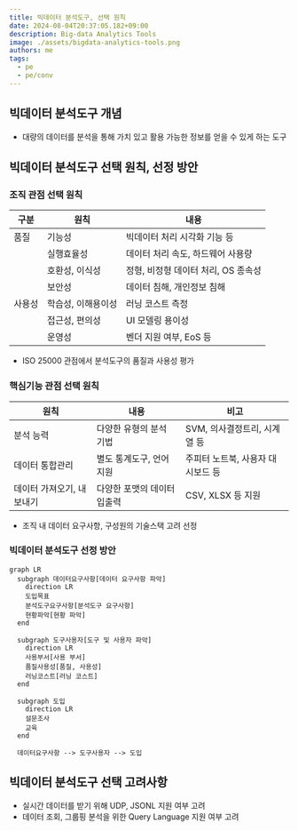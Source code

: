 ```yaml
---
title: 빅데이터 분석도구, 선택 원칙
date: 2024-08-04T20:37:05.182+09:00
description: Big-data Analytics Tools
image: ./assets/bigdata-analytics-tools.png
authors: me
tags:
  - pe
  - pe/conv
---
```


## 빅데이터 분석도구 개념

- 대량의 데이터를 분석을 통해 가치 있고 활용 가능한 정보를 얻을 수 있게 하는 도구

## 빅데이터 분석도구 선택 원칙, 선정 방안

### 조직 관점 선택 원칙

| 구분 | 원칙 | 내용 |
| --- | --- | --- |
| 품질 | 기능성 | 빅데이터 처리 시각화 기능 등 |
| | 실행효율성 | 데이터 처리 속도, 하드웨어 사용량 |
| | 호환성, 이식성 | 정형, 비정형 데이터 처리, OS 종속성 |
| | 보안성 | 데이터 침해, 개인정보 침해 |
| 사용성 | 학습성, 이해용이성 | 러닝 코스트 측정 |
| | 접근성, 편의성 | UI 모델링 용이성 |
| | 운영성 | 벤더 지원 여부, EoS 등 |

- ISO 25000 관점에서 분석도구의 품질과 사용성 평가

### 핵심기능 관점 선택 원칙

| 원칙 | 내용 | 비고 |
| --- | --- | --- |
| 분석 능력 | 다양한 유형의 분석 기법 | SVM, 의사결정트리, 시계열 등 |
| 데이터 통합관리 | 별도 통계도구, 언어 지원 | 주피터 노트북, 사용자 대시보드 등 |
| 데이터 가져오기, 내보내기 | 다양한 포맷의 데이터 입출력 | CSV, XLSX 등 지원 |

- 조직 내 데이터 요구사항, 구성원의 기술스택 고려 선정

### 빅데이터 분석도구 선정 방안

```mermaid
graph LR
  subgraph 데이터요구사항[데이터 요구사항 파악]
    direction LR
    도입목표
    분석도구요구사항[분석도구 요구사항]
    현황파악[현황 파악]
  end

  subgraph 도구사용자[도구 및 사용자 파악]
    direction LR
    사용부서[사용 부서]
    품질사용성[품질, 사용성]
    러닝코스트[러닝 코스트]
  end

  subgraph 도입
    direction LR
    설문조사
    교육
  end

  데이터요구사항 --> 도구사용자 --> 도입
```

## 빅데이터 분석도구 선택 고려사항

- 실시간 데이터를 받기 위해 UDP, JSONL 지원 여부 고려
- 데이터 조회, 그룹핑 분석을 위한 Query Language 지원 여부 고려
